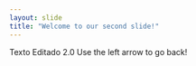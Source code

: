 ```yaml
---
layout: slide
title: "Welcome to our second slide!"
---
```

Texto Editado 2.0
Use the left arrow to go back!
